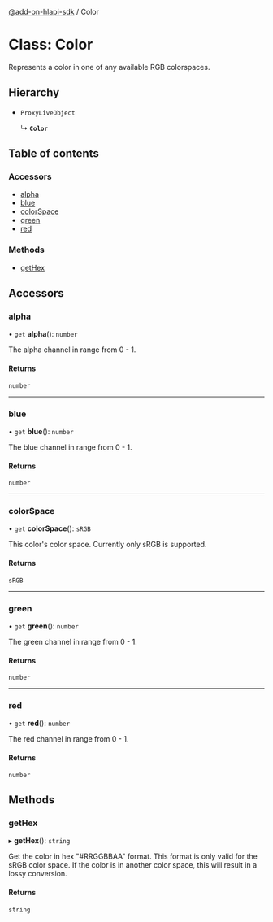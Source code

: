 [@add-on-hlapi-sdk](../overview.md) / Color

# Class: Color

Represents a color in one of any available RGB colorspaces.

## Hierarchy

- `ProxyLiveObject`

  ↳ **`Color`**

## Table of contents

### Accessors

- [alpha](Color.md#alpha)
- [blue](Color.md#blue)
- [colorSpace](Color.md#colorSpace)
- [green](Color.md#green)
- [red](Color.md#red)

### Methods

- [getHex](Color.md#getHex)

## Accessors

### <a id="alpha" name="alpha"></a> alpha

• `get` **alpha**(): `number`

The alpha channel in range from 0 - 1.

#### Returns

`number`

___

### <a id="blue" name="blue"></a> blue

• `get` **blue**(): `number`

The blue channel in range from 0 - 1.

#### Returns

`number`

___

### <a id="colorSpace" name="colorSpace"></a> colorSpace

• `get` **colorSpace**(): `sRGB`

This color's color space. Currently only sRGB is supported.

#### Returns

`sRGB`

___

### <a id="green" name="green"></a> green

• `get` **green**(): `number`

The green channel in range from 0 - 1.

#### Returns

`number`

___

### <a id="red" name="red"></a> red

• `get` **red**(): `number`

The red channel in range from 0 - 1.

#### Returns

`number`

## Methods

### <a id="getHex" name="getHex"></a> getHex

▸ **getHex**(): `string`

Get the color in hex "#RRGGBBAA" format. This format is only valid for the sRGB
color space. If the color is in another color space, this will result in a lossy
conversion.

#### Returns

`string`
